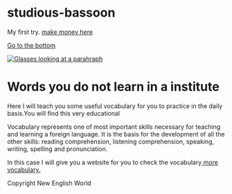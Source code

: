 # studious-bassoon
My first try.
<a href="https://www.humanatic.com/" target="_blank">make money here</a>

<a href="#footer">Go to the bottom</a>

<a href="https://www.google.com/adsense/start/#/?modal_active=none"><img src="https://images.unsplash.com/photo-1456081101716-74e616ab23d8?ixlib=rb-1.2.1&ixid=eyJhcHBfaWQiOjEyMDd9&auto=format&fit=crop&w=755&q=80" alt="Glasses looking at a parahraph"></a>

<h1>Words you do not learn in a institute</h1>

<main>
  <p> Here I will teach you some useful vocabulary for you to practice in the daily basis.You will find this very educational</p>

  <p>Vocabulary represents one of most important skills necessary for teaching and learning a foreign language. It is the basis for the       development of all the other skills: reading comprehension, listening comprehension, speaking, writing, spelling and pronunciation.</p>
  
  <p>In this case I will give you a website for you to check the vocabulary<a target="_blank" href="https://www.ef.com/wwen/english-resources/english-vocabulary/top-3000-words/"> more vocabulary.</a>
  </p>
</main>

<footer id="footer">Copyright New English World</footer>
